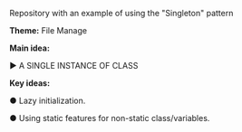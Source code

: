 Repository with an example of using the "Singleton" pattern

<b>Theme:</b> File Manage

<b>Main idea:</b> 
 
► A SINGLE INSTANCE OF CLASS
  
<b>Key ideas:</b>

● Lazy initialization.

● Using static features for non-static class/variables.
